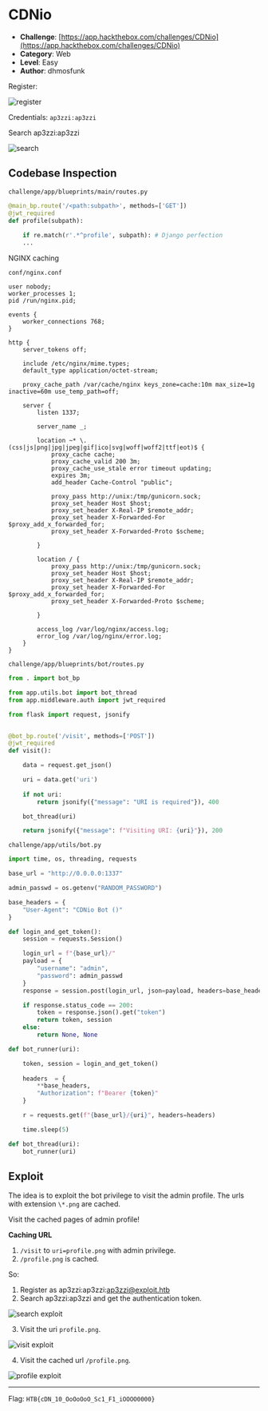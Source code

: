 # CDNio

- **Challenge**: [https://app.hackthebox.com/challenges/CDNio](https://app.hackthebox.com/challenges/CDNio)
- **Category**: Web
- **Level**: Easy
- **Author**: dhmosfunk

Register:

![register](./img/register.png)

Credentials: `ap3zzi:ap3zzi`

Search ap3zzi:ap3zzi

![search](./img/search.png)

## Codebase Inspection

`challenge/app/blueprints/main/routes.py`

```python
@main_bp.route('/<path:subpath>', methods=['GET'])
@jwt_required
def profile(subpath):
    
    if re.match(r'.*^profile', subpath): # Django perfection
	...
```

NGINX caching

`conf/nginx.conf`

```text
user nobody;
worker_processes 1;
pid /run/nginx.pid;

events {
    worker_connections 768;
}

http {
    server_tokens off;

    include /etc/nginx/mime.types;
    default_type application/octet-stream;

    proxy_cache_path /var/cache/nginx keys_zone=cache:10m max_size=1g inactive=60m use_temp_path=off;

    server {
        listen 1337; 
        
        server_name _;  

        location ~* \.(css|js|png|jpg|jpeg|gif|ico|svg|woff|woff2|ttf|eot)$ {
            proxy_cache cache;
            proxy_cache_valid 200 3m;
            proxy_cache_use_stale error timeout updating;
            expires 3m;
            add_header Cache-Control "public";

            proxy_pass http://unix:/tmp/gunicorn.sock;
            proxy_set_header Host $host;
            proxy_set_header X-Real-IP $remote_addr;
            proxy_set_header X-Forwarded-For $proxy_add_x_forwarded_for;
            proxy_set_header X-Forwarded-Proto $scheme;
            
        }

        location / {
            proxy_pass http://unix:/tmp/gunicorn.sock;
            proxy_set_header Host $host;
            proxy_set_header X-Real-IP $remote_addr;
            proxy_set_header X-Forwarded-For $proxy_add_x_forwarded_for;
            proxy_set_header X-Forwarded-Proto $scheme;
            
        }

        access_log /var/log/nginx/access.log;
        error_log /var/log/nginx/error.log;
    }
}

```

`challenge/app/blueprints/bot/routes.py`

```python
from . import bot_bp

from app.utils.bot import bot_thread
from app.middleware.auth import jwt_required

from flask import request, jsonify


@bot_bp.route('/visit', methods=['POST'])
@jwt_required
def visit():

    data = request.get_json()

    uri = data.get('uri')
    
    if not uri:
        return jsonify({"message": "URI is required"}), 400

    bot_thread(uri)

    return jsonify({"message": f"Visiting URI: {uri}"}), 200

```

`challenge/app/utils/bot.py`

```python
import time, os, threading, requests

base_url = "http://0.0.0.0:1337"

admin_passwd = os.getenv("RANDOM_PASSWORD")

base_headers = {
    "User-Agent": "CDNio Bot ()"
}

def login_and_get_token():
    session = requests.Session()

    login_url = f"{base_url}/"
    payload = {
        "username": "admin",
        "password": admin_passwd
    }
    response = session.post(login_url, json=payload, headers=base_headers)

    if response.status_code == 200:
        token = response.json().get("token")
        return token, session 
    else:
        return None, None  

def bot_runner(uri):

    token, session = login_and_get_token()
    
    headers  = {
        **base_headers,
        "Authorization": f"Bearer {token}"
    }

    r = requests.get(f"{base_url}/{uri}", headers=headers)

    time.sleep(5) 

def bot_thread(uri):
    bot_runner(uri)

```

## Exploit

The idea is to exploit the bot privilege to visit the admin profile. The urls with extension `\*.png` are cached.

Visit the cached pages of admin profile!

**Caching URL**

1. `/visit` to `uri=profile.png` with admin privilege.
2. `/profile.png` is cached.

So:

1. Register as ap3zzi:ap3zzi:ap3zzi@exploit.htb
2. Search ap3zzi:ap3zzi and get the authentication token.

![search exploit](./img/search_exploit.png)

3. Visit the uri `profile.png`.

![visit exploit](./img/visit_exploit.png)

4. Visit the cached url `/profile.png`.

![profile exploit](./img/profile_exploit.png)

---

Flag: `HTB{cDN_10_OoOoOoO_Sc1_F1_iOOOO0000}`
